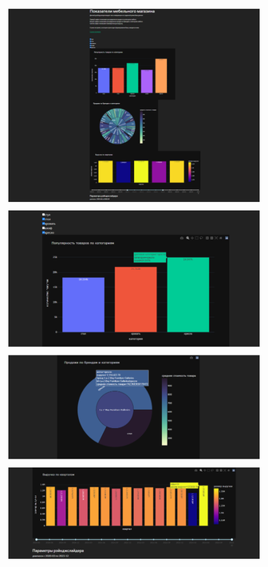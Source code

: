 ![](https://github.com/Goosolio/Portfolio/blob/main/Project%207/dash1.png)

![](https://github.com/Goosolio/Portfolio/blob/main/Project%207/dash2.png)

![](https://github.com/Goosolio/Portfolio/blob/main/Project%207/dash3.png)

![](https://github.com/Goosolio/Portfolio/blob/main/Project%207/dash4.png)
